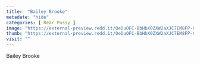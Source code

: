 ```yaml
---
title:  "Bailey Brooke"
metadate: "hide"
categories: [ Rear Pussy ]
image: "https://external-preview.redd.it/OeDuOFC-BbHbX0ZXW2aXJC7EM8FP-Ghlt9DA1sXkWXs.jpg?auto=webp&s=4b4b434ed23b2e2f492a5ca2f2995ce8862b3056"
thumb: "https://external-preview.redd.it/OeDuOFC-BbHbX0ZXW2aXJC7EM8FP-Ghlt9DA1sXkWXs.jpg?width=320&crop=smart&auto=webp&s=b1fe4cd118b8c3ab13cfe0c53e53fc1d46876632"
visit: ""
---
```

Bailey Brooke
